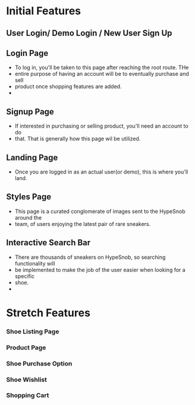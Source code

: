 # Initial Features

## User Login/ Demo Login / New User Sign Up

## Login Page

* To log in, you'll be taken to this page after reaching the root route. THe
* entire purpose of having an account will be to eventually purchase and sell
* product once shopping features are added.
* 
## Signup Page
* If interested in purchasing or selling product, you'll need an account to do
* that. That is generally how this page wil be utilized.

## Landing Page
* Once you are logged in as an actual user(or demo), this is where you'll land.

## Styles Page
* This page is a curated conglomerate of images sent to the HypeSnob around the 
* team, of users enjoying the latest pair of rare sneakers.

## Interactive Search Bar
* There are thousands of sneakers on HypeSnob, so searching functionality will
* be implemented to make the job of the user easier when looking for a specific
* shoe.
* 

# Stretch Features

### Shoe Listing Page

### Product Page

### Shoe Purchase Option

### Shoe Wishlist

### Shopping Cart